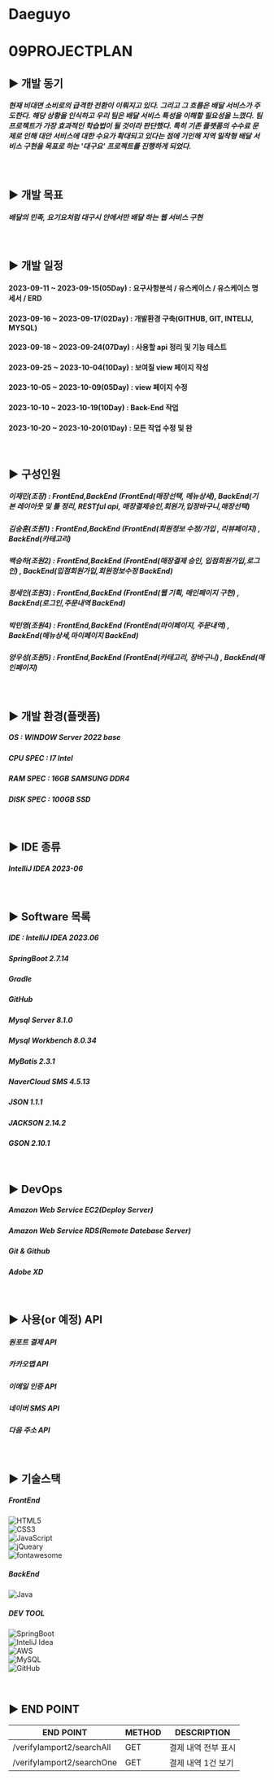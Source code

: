 # Daeguyo

09PROJECTPLAN
=

## ▶️ 개발 동기

#####  현재 비대면 소비로의 급격한 전환이 이뤄지고 있다. 그리고 그 흐름은 배달 서비스가 주도한다. 해당 상황을 인식하고 우리 팀은 배달 서비스 특성을 이해할 필요성을 느꼈다. 팀 프로젝트가 가장 효과적인 학습법이 될 것이라 판단했다. 특히 기존 플랫폼의 수수료 문제로 인해 대안 서비스에 대한 수요가 확대되고 있다는 점에 기인해 지역 밀착형 배달 서비스 구현을 목표로 하는 '대구요' 프로젝트를 진행하게 되었다. 
##### 
<br/>

## ▶️ 개발 목표

##### 배달의 민족, 요기요처럼 대구시 안에서만 배달 하는 웹 서비스 구현 
<br/>

## ▶️ 개발 일정
#### 2023-09-11 ~ 2023-09-15(05Day) : 요구사항분석 / 유스케이스 / 유스케이스 명세서 / ERD
#### 2023-09-16 ~ 2023-09-17(02Day) : 개발환경 구축(GITHUB, GIT, INTELIJ, MYSQL)
#### 2023-09-18 ~ 2023-09-24(07Day) : 사용할 api 정리 및 기능 테스트
#### 2023-09-25 ~ 2023-10-04(10Day) : 보여질 view 페이지 작성
#### 2023-10-05 ~ 2023-10-09(05Day) : view 페이지 수정
#### 2023-10-10 ~ 2023-10-19(10Day) : Back-End 작업
#### 2023-10-20 ~ 2023-10-20(01Day) : 모든 작업 수정 및 완


<br/>

## ▶️ 구성인원 

##### 이재민(조장)  : FrontEnd,BackEnd (FrontEnd(매장선택, 메뉴상세), BackEnd(기본 레이아웃 및 틀 정리, RESTful api, 매장결제승인,회원가,입장바구니,매장선택)
##### 김승훈(조원1) : FrontEnd,BackEnd (FrontEnd(회원정보 수정/가입 , 리뷰페이지) , BackEnd(카테고리)
##### 백승하(조원2) : FrontEnd,BackEnd (FrontEnd(매장결제 승인, 입점회원가입,로그인) , BackEnd(입점회원가입,회원정보수정 BackEnd)
##### 정세인(조원3) : FrontEnd,BackEnd (FrontEnd(웹 기획, 메인페이지 구현) , BackEnd(로그인,주문내역 BackEnd)
##### 박민영(조원4) : FrontEnd,BackEnd (FrontEnd(마이페이지, 주문내역) , BackEnd(메뉴상세,마이페이지 BackEnd)
##### 양우성(조원5) : FrontEnd,BackEnd (FrontEnd(카테고리, 장바구니) , BackEnd(매인페이지)
<br/>

## ▶️ 개발 환경(플랫폼)

##### OS : WINDOW Server 2022 base
##### CPU SPEC : I7 Intel 
##### RAM SPEC : 16GB SAMSUNG DDR4
##### DISK SPEC : 100GB SSD 

<br/>

## ▶️ IDE 종류

##### IntelliJ IDEA 2023-06
<br/>

## ▶️ Software 목록

##### IDE : IntelliJ IDEA 2023.06
##### SpringBoot 2.7.14
##### Gradle
##### GitHub
##### Mysql Server 8.1.0
##### Mysql Workbench 8.0.34
##### MyBatis 2.3.1
##### NaverCloud SMS 4.5.13
##### JSON 1.1.1
##### JACKSON 2.14.2
##### GSON 2.10.1
<br/>

## ▶️ DevOps 

##### Amazon Web Service EC2(Deploy Server)
##### Amazon Web Service RDS(Remote Datebase Server)
##### Git & Github
##### Adobe XD

<br/>



## ▶️ 사용(or 예정) API

##### 원포트 결제 API
##### 카카오맵 API
##### 이메일 인증 API
##### 네이버 SMS API
##### 다음 주소 API
<br/>

## ▶️ 기술스택

##### FrontEnd
![HTML5](https://img.shields.io/badge/html5-%23E34F26.svg?style=for-the-badge&logo=html5&logoColor=white) </br>
![CSS3](https://img.shields.io/badge/css3-%231572B6.svg?style=for-the-badge&logo=css3&logoColor=white) </br>
![JavaScript](https://img.shields.io/badge/javascript-%23323330.svg?style=for-the-badge&logo=javascript&logoColor=%23F7DF1E) </br>
![jQueary](https://img.shields.io/badge/jquery-0769AD.svg?style=for-the-badge&logo=jquery&logoColor=%23F7DF1E) </br>
![fontawesome](https://img.shields.io/badge/fontawesome-528DD7.svg?style=for-the-badge&logo=fontawesome&logoColor=%23F7DF1E) </br>

##### BackEnd
![Java](https://img.shields.io/badge/java-%23ED8B00.svg?style=for-the-badge&logo=java&logoColor=white) </br>

##### DEV TOOL
![SpringBoot](https://img.shields.io/badge/SpringBoot-6DB33F.svg?style=for-the-badge&logo=springboot&logoColor=white) </br>
![InteliJ Idea](https://img.shields.io/badge/intellijidea-000000.svg?style=for-the-badge&logo=intellijidea&logoColor=white) </br>
![AWS](https://img.shields.io/badge/AWS-232F3E.svg?style=for-the-badge&logo=amazonaws&logoColor=white) </br>
![MySQL](https://img.shields.io/badge/mysql-%2300f.svg?style=for-the-badge&logo=mysql&logoColor=white) </br>
![GitHub](https://img.shields.io/badge/GitHub-181717.svg?style=for-the-badge&logo=github&logoColor=white) 


<br/>

## ▶️ END POINT 

|END POINT|METHOD|DESCRIPTION|
|------|---|---|
|/verifyIamport2/searchAll|GET|결제 내역 전부 표시|
|/verifyIamport2/searchOne|GET|결제 내역 1건 보기|
<br/>







